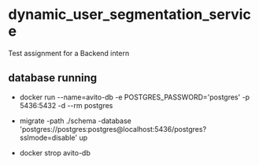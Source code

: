 # dynamic_user_segmentation_service

Test assignment for a Backend intern

## database running

- docker run --name=avito-db -e POSTGRES_PASSWORD='postgres' -p 5436:5432 -d --rm postgres

- migrate -path ./schema -database 'postgres://postgres:postgres@localhost:5436/postgres?sslmode=disable' up

- docker strop avito-db
